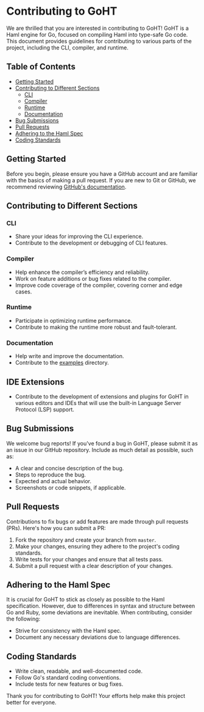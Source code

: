 # Contributing to GoHT

We are thrilled that you are interested in contributing to GoHT!
GoHT is a Haml engine for Go, focused on compiling Haml into type-safe Go code.
This document provides guidelines for contributing to various parts of the project, including the CLI, compiler, and runtime.

## Table of Contents

- [Getting Started](#getting-started)
- [Contributing to Different Sections](#contributing-to-different-sections)
	- [CLI](#cli)
	- [Compiler](#compiler)
	- [Runtime](#runtime)
  - [Documentation](#documentation)
- [Bug Submissions](#bug-submissions)
- [Pull Requests](#pull-requests)
- [Adhering to the Haml Spec](#adhering-to-the-haml-spec)
- [Coding Standards](#coding-standards)

## Getting Started

Before you begin, please ensure you have a GitHub account and are familiar with the basics of making a pull request. If you are new to Git or GitHub, we recommend reviewing [GitHub's documentation](https://docs.github.com/en/github/collaborating-with-issues-and-pull-requests).

## Contributing to Different Sections

### CLI
- Share your ideas for improving the CLI experience.
- Contribute to the development or debugging of CLI features.

### Compiler
- Help enhance the compiler’s efficiency and reliability.
- Work on feature additions or bug fixes related to the compiler.
- Improve code coverage of the compiler, covering corner and edge cases.

### Runtime
- Participate in optimizing runtime performance.
- Contribute to making the runtime more robust and fault-tolerant.

### Documentation
- Help write and improve the documentation.
- Contribute to the [examples](examples) directory.

## IDE Extensions
- Contribute to the development of extensions and plugins for GoHT in various editors and IDEs that will use the built-in Language Server Protocol (LSP) support.

## Bug Submissions

We welcome bug reports! If you've found a bug in GoHT, please submit it as an issue in our GitHub repository. Include as much detail as possible, such as:

- A clear and concise description of the bug.
- Steps to reproduce the bug.
- Expected and actual behavior.
- Screenshots or code snippets, if applicable.

## Pull Requests

Contributions to fix bugs or add features are made through pull requests (PRs). Here's how you can submit a PR:

1. Fork the repository and create your branch from `master`.
2. Make your changes, ensuring they adhere to the project's coding standards.
3. Write tests for your changes and ensure that all tests pass.
4. Submit a pull request with a clear description of your changes.

## Adhering to the Haml Spec

It is crucial for GoHT to stick as closely as possible to the Haml specification. However, due to differences in syntax and structure between Go and Ruby, some deviations are inevitable. When contributing, consider the following:

- Strive for consistency with the Haml spec.
- Document any necessary deviations due to language differences.

## Coding Standards

- Write clean, readable, and well-documented code.
- Follow Go's standard coding conventions.
- Include tests for new features or bug fixes.

Thank you for contributing to GoHT! Your efforts help make this project better for everyone.
